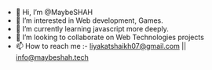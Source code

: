 - 👋 Hi, I’m @MaybeSHAH
- 👀 I’m interested in Web development, Games.
- 🌱 I’m currently learning javascript more deeply.
- 💞️ I’m looking to collaborate on Web Technologies projects
- 📫 How to reach me :- liyakatshaikh07@gmail.com || info@maybeshah.tech

<!---
MaybeSHAH/MaybeSHAH is a ✨ special ✨ repository because its `README.md` (this file) appears on your GitHub profile.
You can click the Preview link to take a look at your changes.
--->
